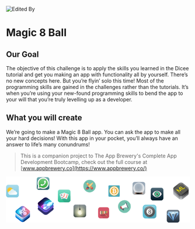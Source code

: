 ![Edited By]([Documentation/AppBreweryBanner.png](https://yt3.googleusercontent.com/ytc/AIdro_l4WPKa01VxJBxRqH8o1Qd07gmE6OiGO3njzVOmLN46eFY=s160-c-k-c0x00ffffff-no-rj))

# Magic 8 Ball

## Our Goal

The objective of this challenge is to apply the skills you learned in the Dicee tutorial and get you making an app with functionality all by yourself. There’s no new concepts here. But you’re flyin’ solo this time! Most of the programming skills are gained in the challenges rather than the tutorials. It’s when you’re using your new-found programming skills to bend the app to your will that you’re truly levelling up as a developer.

## What you will create

We’re going to make a Magic 8 Ball app. You can ask the app to make all your hard decisions! With this app in your pocket, you’ll always have an answer to life’s many conundrums!



>This is a companion project to The App Brewery's Complete App Development Bootcamp, check out the full course at [www.appbrewery.co](https://www.appbrewery.co/)

![End Banner](Documentation/readme-end-banner.png)

